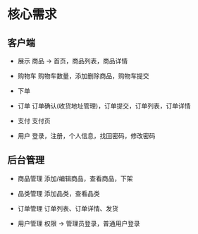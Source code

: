 # 核心需求

## 客户端

* 展示
  商品 -> 首页，商品列表，商品详情

* 购物车
  购物车数量，添加删除商品，购物车提交

* 下单
* 订单
  订单确认(收货地址管理)，订单提交，订单列表，订单详情

* 支付
  支付页

* 用户
  登录，注册，个人信息，找回密码，修改密码

## 后台管理

* 商品管理
  添加/编辑商品，查看商品，下架

* 品类管理
  添加品类，查看品类

* 订单管理
  订单列表、订单详情、发货

* 用户管理
  权限 -> 管理员登录，普通用户登录


